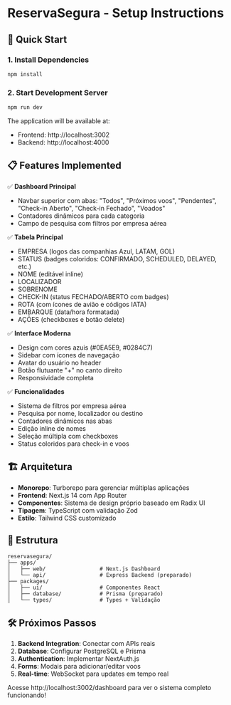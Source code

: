 # ReservaSegura - Setup Instructions

## 🚀 Quick Start

### 1. Install Dependencies
```bash
npm install
```

### 2. Start Development Server
```bash
npm run dev
```

The application will be available at:
- Frontend: http://localhost:3002
- Backend: http://localhost:4000

## 📋 Features Implemented

✅ **Dashboard Principal**
- Navbar superior com abas: "Todos", "Próximos voos", "Pendentes", "Check-in Aberto", "Check-in Fechado", "Voados"
- Contadores dinâmicos para cada categoria
- Campo de pesquisa com filtros por empresa aérea

✅ **Tabela Principal**
- EMPRESA (logos das companhias Azul, LATAM, GOL)
- STATUS (badges coloridos: CONFIRMADO, SCHEDULED, DELAYED, etc.)
- NOME (editável inline)
- LOCALIZADOR
- SOBRENOME
- CHECK-IN (status FECHADO/ABERTO com badges)
- ROTA (com ícones de avião e códigos IATA)
- EMBARQUE (data/hora formatada)
- AÇÕES (checkboxes e botão delete)

✅ **Interface Moderna**
- Design com cores azuis (#0EA5E9, #0284C7)
- Sidebar com ícones de navegação
- Avatar do usuário no header
- Botão flutuante "+" no canto direito
- Responsividade completa

✅ **Funcionalidades**
- Sistema de filtros por empresa aérea
- Pesquisa por nome, localizador ou destino
- Contadores dinâmicos nas abas
- Edição inline de nomes
- Seleção múltipla com checkboxes
- Status coloridos para check-in e voos

## 🏗️ Arquitetura

- **Monorepo**: Turborepo para gerenciar múltiplas aplicações
- **Frontend**: Next.js 14 com App Router
- **Componentes**: Sistema de design próprio baseado em Radix UI
- **Tipagem**: TypeScript com validação Zod
- **Estilo**: Tailwind CSS customizado

## 📁 Estrutura

```
reservasegura/
├── apps/
│   ├── web/                 # Next.js Dashboard
│   └── api/                 # Express Backend (preparado)
├── packages/
│   ├── ui/                  # Componentes React
│   ├── database/            # Prisma (preparado)
│   └── types/               # Types + Validação
```

## 🛠️ Próximos Passos

1. **Backend Integration**: Conectar com APIs reais
2. **Database**: Configurar PostgreSQL e Prisma
3. **Authentication**: Implementar NextAuth.js
4. **Forms**: Modais para adicionar/editar voos
5. **Real-time**: WebSocket para updates em tempo real

Acesse http://localhost:3002/dashboard para ver o sistema completo funcionando!